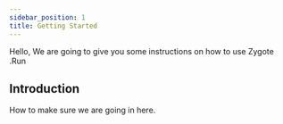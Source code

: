 ```yaml
---
sidebar_position: 1
title: Getting Started
---
```


Hello, We are going to give you some instructions on how to use Zygote .Run

## Introduction
How to make sure we are going in here.
